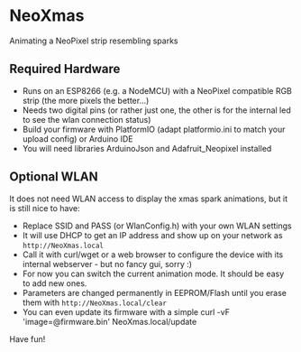 # NeoXmas
Animating a NeoPixel strip resembling sparks

## Required Hardware
* Runs on an ESP8266 (e.g. a NodeMCU) with a NeoPixel compatible RGB strip (the more pixels the better...)
* Needs two digital pins (or rather just one, the other is for the internal led to see the wlan connection status)
* Build your firmware with PlatformIO (adapt platformio.ini to match your upload config) or Arduino IDE
* You will need libraries ArduinoJson and Adafruit_Neopixel installed

## Optional WLAN
It does not need WLAN access to display the xmas spark animations, but it is still nice to have:
* Replace SSID and PASS (or WlanConfig.h) with your own WLAN settings
* It will use DHCP to get an IP address and show up on your network as `http://NeoXmas.local`
* Call it with curl/wget or a web browser to configure the device with its internal webserver - but no fancy gui, sorry :)
* For now you can switch the current animation mode. It should be easy to add new ones.
* Parameters are changed permanently in EEPROM/Flash until you erase them with `http://NeoXmas.local/clear`
* You can even update its firmware with a simple curl -vF 'image=@firmware.bin' NeoXmas.local/update

Have fun!
